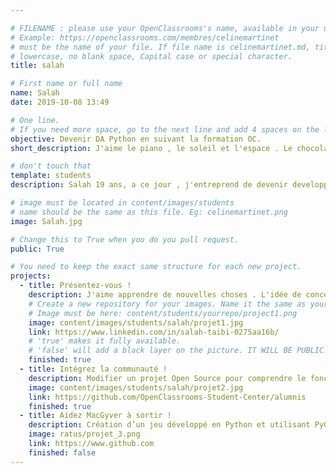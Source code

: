 ```yaml
---

# FILENAME : please use your OpenClassrooms's name, available in your url.
# Example: https://openclassrooms.com/membres/celinemartinet
# must be the name of your file. If file name is celinemartinet.md, title is celinemartinet.
# lowercase, no blank space, Capital case or special character.
title: salah

# First name or full name
name: Salah
date: 2019-10-08 13:49

# One line.
# If you need more space, go to the next line and add 4 spaces on the left, as in 'description'.
objective: Devenir DA Python en suivant la formation OC.
short_description: J'aime le piano , le soleil et l'espace . Le chocolat je m'en passe volontier ..

# don't touch that
template: students
description: Salah 19 ans, a ce jour , j'entreprend de devenir developpeur junior Python en suivant la formation OC . J'aimerais aussi via cette formation me former au monde du travail , pour pouvoir y excercer par la suite . Voila , j'aime le soleil et les belles femmes ainsi que le sport .

# image must be located in content/images/students
# name should be the same as this file. Eg: celinemartinet.png
image: Salah.jpg

# Change this to True when you do you pull request.
public: True

# You need to keep the exact same structure for each new project.
projects:
  - title: Présentez-vous !
    description: J'aime apprendre de nouvelles choses . L'idée de concevoir des sites web et applications me réjouis .
    # Create a new repository for your images. Name it the same as your nickname and profile picture.
    # Image must be here: content/students/yourrepo/project1.png
    image: content/images/students/salah/projet1.jpg
    link: https://www.linkedin.com/in/salah-taibi-0275aa16b/
    # 'true' makes it fully available.
    # 'false' will add a black layer on the picture. IT WILL BE PUBLIC!
    finished: true
  - title: Intégrez la communauté !
    description: Modifier un projet Open Source pour comprendre le fonctionnement de Git, de Github et des pull requests. 
    image: content/images/students/salah/projet2.jpg
    link: https://github.com/OpenClassrooms-Student-Center/alumnis
    finished: true
  - title: Aidez MacGyver à sortir !
    description: Création d’un jeu développé en Python et utilisant PyGame.
    image: ratus/projet_3.png
    link: https://www.github.com
    finished: false
---
```

